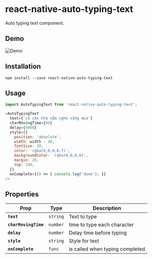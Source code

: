 # react-native-auto-typing-text

Auto typing text component.

## Demo
![Demo](Example/demo.gif)

## Installation
```
npm install --save react-native-auto-typing-text
```

## Usage

```js
import AutoTypingText from 'react-native-auto-typing-text';

<AutoTypingText
  text={`có căn nhà nằm nghe nắng mưa`}
  charMovingTime={80}
  delay={8000}
  style={{
    position: 'absolute',
    width: width - 40,
    fontSize: 30,
    color: 'rgba(0,0,0,0.7)',
    backgroundColor: 'rgba(0,0,0,0)',
    margin: 20,
    top: 240,
  }}
  onComplete={() => { console.log('done'); }}
/>
```

## Properties

| Prop | Type | Description |
|---|---|---|
|**`text`**|`string`|Text to type|
|**`charMovingTime`**|`number`|time to type each character|
|**`delay`**|`number`|Delay time before typing|
|**`style`**|`string`|Style for text|
|**`onComplete`**|`func`|is called when typing completed|
